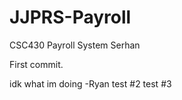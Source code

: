 # JJPRS-Payroll
CSC430 Payroll System
Serhan

First commit.

idk what im doing -Ryan
test #2
test #3